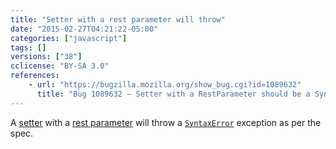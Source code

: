 ```yaml
---
title: "Setter with a rest parameter will throw"
date: "2015-02-27T04:21:22-05:00"
categories: ["javascript"]
tags: []
versions: ["38"]
cclicense: "BY-SA 3.0"
references:
    - url: "https://bugzilla.mozilla.org/show_bug.cgi?id=1089632"
      title: "Bug 1089632 – Setter with a RestParameter should be a SyntaxError"
---
```

A [setter](https://developer.mozilla.org/docs/Web/JavaScript/Reference/Functions/set) with a [rest parameter](https://developer.mozilla.org/docs/Web/JavaScript/Reference/Functions/rest_parameters) will throw a [`SyntaxError`](https://developer.mozilla.org/docs/Web/JavaScript/Reference/Global_Objects/SyntaxError) exception as per the spec.
